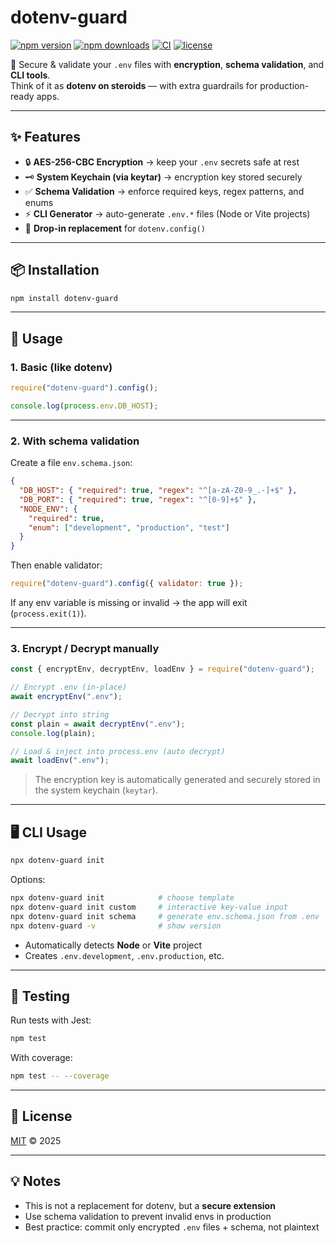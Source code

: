 # dotenv-guard

[![npm version](https://img.shields.io/npm/v/dotenv-guard.svg?style=flat-square)](https://www.npmjs.com/package/dotenv-guard)
[![npm downloads](https://img.shields.io/npm/dm/dotenv-guard.svg?style=flat-square)](https://www.npmjs.com/package/dotenv-guard)
[![CI](https://github.com/ibnushahraa/dotenv-guard/actions/workflows/test.yml/badge.svg)](https://github.com/ibnushahraa/dotenv-guard/actions/workflows/test.yml)
[![license](https://img.shields.io/badge/license-MIT-blue.svg?style=flat-square)](LICENSE)

🔐 Secure & validate your `.env` files with **encryption**, **schema validation**, and **CLI tools**.  
Think of it as **dotenv on steroids** — with extra guardrails for production-ready apps.

---

## ✨ Features

- 🔒 **AES-256-CBC Encryption** → keep your `.env` secrets safe at rest
- 🗝 **System Keychain (via keytar)** → encryption key stored securely
- ✅ **Schema Validation** → enforce required keys, regex patterns, and enums
- ⚡ **CLI Generator** → auto-generate `.env.*` files (Node or Vite projects)
- 🔄 **Drop-in replacement** for `dotenv.config()`

---

## 📦 Installation

```bash
npm install dotenv-guard
```

---

## 🚀 Usage

### 1. Basic (like dotenv)

```js
require("dotenv-guard").config();

console.log(process.env.DB_HOST);
```

---

### 2. With schema validation

Create a file `env.schema.json`:

```json
{
  "DB_HOST": { "required": true, "regex": "^[a-zA-Z0-9_.-]+$" },
  "DB_PORT": { "required": true, "regex": "^[0-9]+$" },
  "NODE_ENV": {
    "required": true,
    "enum": ["development", "production", "test"]
  }
}
```

Then enable validator:

```js
require("dotenv-guard").config({ validator: true });
```

If any env variable is missing or invalid → the app will exit (`process.exit(1)`).

---

### 3. Encrypt / Decrypt manually

```js
const { encryptEnv, decryptEnv, loadEnv } = require("dotenv-guard");

// Encrypt .env (in-place)
await encryptEnv(".env");

// Decrypt into string
const plain = await decryptEnv(".env");
console.log(plain);

// Load & inject into process.env (auto decrypt)
await loadEnv(".env");
```

> The encryption key is automatically generated and securely stored in the system keychain (`keytar`).

---

## 🖥 CLI Usage

```bash
npx dotenv-guard init
```

Options:

```bash
npx dotenv-guard init            # choose template
npx dotenv-guard init custom     # interactive key-value input
npx dotenv-guard init schema     # generate env.schema.json from .env
npx dotenv-guard -v              # show version
```

- Automatically detects **Node** or **Vite** project
- Creates `.env.development`, `.env.production`, etc.

---

## 🧪 Testing

Run tests with Jest:

```bash
npm test
```

With coverage:

```bash
npm test -- --coverage
```

---

## 📜 License

[MIT](LICENSE) © 2025

---

## 💡 Notes

- This is not a replacement for dotenv, but a **secure extension**
- Use schema validation to prevent invalid envs in production
- Best practice: commit only encrypted `.env` files + schema, not plaintext
